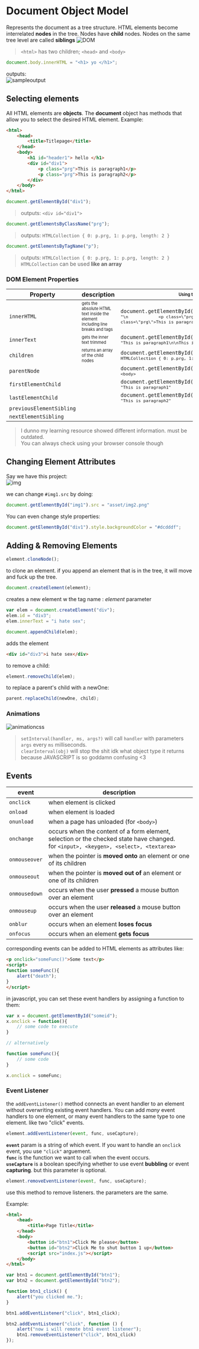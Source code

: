 # Document Object Model
Represents the document as a tree structure. HTML elements become interrelated **nodes** in the tree.
Nodes have **child** nodes. Nodes on the same tree level are called **siblings**
![DOM](.imgs/domdiagram.png)
> `<html>` has two children; `<head>` and `<body>`

```javascript
document.body.innerHTML = "<h1> yo </h1>";
```
outputs:<br>
![sampleoutput](.imgs/sampleinnerhtml.png)


## Selecting elements
All HTML elements are **objects**. The **document** object has methods that allow you to select the desired HTML element. Example:
```html
<html>
    <head>
        <title>Titlepage</title>  
    </head>
    <body>
        <h1 id="header1"> hello </h1>
        <div id="div1">
            <p class="prg">This is paragraph1</p>
            <p class="prg">This is paragraph2</p>
        </div>
    </body>
</html>
```

```javascript
document.getElementById("div1");
```
> outputs: `<div id="div1">`

```javascript
document.getElementsByClassName("prg");
```
> outputs: `HTMLCollection { 0: p.prg, 1: p.prg, length: 2 }`

```javascript
document.getElementsByTagName("p");
```
> outputs: `HTMLCollection { 0: p.prg, 1: p.prg, length: 2 }`
> `HTMLCollection` can be used **like an array**

### DOM Element Properties

|Property|description|<sub><sup>Using the same example above</sup></sub>|
|-|-|-|
|`innerHTML`|<sub><sup>gets the absolute HTML text inside the element including line breaks and tags|`document.getElementById("div1").innerHTML;`<br> <sub>`"\n            <p class=\"prg\">This is paragraph1</p>\n            <p class=\"prg\">This is paragraph2</p>\n   `</sub>|
|`innerText`|<sub><sup>gets the inner text trimmed|`document.getElementById("div1").innerText;`<br><sub>`"This is paragraph1\n\nThis is paragraph2"`</sub>|
|`children`|<sub><sup>returns an array of the child nodes|`document.getElementById("div1").children`<br><sub>`HTMLCollection { 0: p.prg, 1: p.prg, length: 2 }`</sub>|
|`parentNode`||`document.getElementById("div1").parentNode`<br><sub>`<body>`|
|`firstElementChild`||`document.getElementById("div1").firstElementChild.innerText`<br><sub>`"This is paragraph1"`|
|`lastElementChild`||`document.getElementById("div1").lastElementChild.innerText`<br><sub>`"This is paragraph2"`|
|`previousElementSibling`|||
|`nextElementSibling`|||

> I dunno my learning resource showed different information. must be outdated.
> <br>You can always check using your browser console though

## Changing Element Attributes
Say we have this project:<br>
![img](.imgs/sampleelementchange.png)

we can change `#img1.src` by doing:

```javascript
document.getElementById("img1").src = "asset/img2.png" 
```

You can even change style properties:
```javascript
document.getElementById("div1").style.backgroundColor = "#dcdddf";
```

## Adding & Removing Elements

```javascript
element.cloneNode();
```
to clone an element. if you append an element that is in the tree, it will move and fuck up the tree.

```javascript
document.createElement(element);
```
 creates a new element w the tag name : *element* parameter

 ```javascript
 var elem = document.createElement("div");
 elem.id = "div3";
 elem.innerText = "i hate sex";

document.appendChild(elem);
```
adds the element
```html
<div id="div3">i hate sex</div>
```

to remove a child:
```javascript
element.removeChild(elem);
```

to replace a parent's child with a newOne:
```javascript
parent.replaceChild(newOne, child);
```

### Animations
![animationcss](.imgs/animationcss.png)

> `setInterval(handler, ms, args?)` will call `handler` with parameters `args` every `ms` milliseconds.<br>
> `clearInterval(obj)` will stop the shit idk what object type it returns because JAVASCRIPT is so goddamn confusing <3


## Events
|event|description|
|-|-|
|`onclick`|when element is clicked|
|`onload`|when element is loaded|
|`onunload`|when a page has unloaded (for `<body>`)|
|`onchange`|occurs when the content of a form element, selection or the checked state have changed.<br> for `<input>, <keygen>, <select>, <textarea>`|
|`onmouseover`|when the pointer is **moved onto** an element or one of its children|
|`onmouseout`|when the pointer is **moved out of** an element or one of its children|
|`onmousedown`|occurs when the user **pressed** a mouse button over an element|
|`onmouseup`|occurs when the user **released** a mouse button over an element|
|`onblur`|occurs when an element **loses focus**|
|`onfocus`|occurs when an element **gets focus**|

corresponding events can be added to HTML elements as attributes like: <br>
```html
<p onclick="someFunc()">Some text</p>
<script>
function someFunc(){
    alert("death");
}
</script>
```

in javascript, you can set these event handlers by assigning a function to them:
```javascript
var x = document.getElementById("someid");
x.onclick = function(){
    // some code to execute
}

// alternatively

function someFunc(){
    // some code
}

x.onclick = someFunc;
```

### Event Listener
the `addEventListener()` method connects an event handler to an element without overwriting existing event handlers. You can add *many* event handlers to one element, or many event handlers to the same type to one element. like two "click" events.

```javascript
element.addEventListener(event, func, useCapture);
```
**`event`** param is a string of which event. If you want to handle an `onclick` event, you use `"click"` arguement.<br>
**`func`** is the function we want to call when the event occurs.<br>
**`useCapture`** is a boolean specifying whether to use event **bubbling** or event **capturing**. but this parameter is optional.

```javascript
element.removeEventListener(event, func, useCapture);
```
use this method to remove listeners. the parameters are the same.

Example:

```html
<html>
	<head>
		<title>Page Title</title>
	</head>
	<body>
		<button id="btn1">Click Me please</button>
		<button id="btn2">Click Me to shut button 1 up</button>
		<script src="index.js"></script>
	</body>
</html>
```

```javascript
var btn1 = document.getElementById("btn1");
var btn2 = document.getElementById("btn2");

function btn1_click() {
    alert("you clicked me.");
}

btn1.addEventListener("click", btn1_click);

btn2.addEventListener("click", function () {
    alert("now i will remote btn1 event listener");
    btn1.removeEventListener("click", btn1_click)
});
```